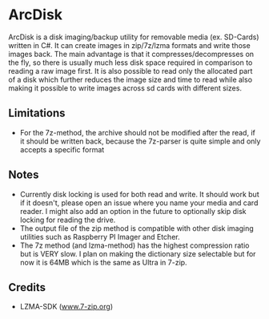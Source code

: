 # ArcDisk
ArcDisk is a disk imaging/backup utility for removable media (ex. SD-Cards) written in C#. It can create images in zip/7z/lzma formats and write those images back.
The main advantage is that it compresses/decompresses on the fly, so there is usually much less disk space required in comparison to reading a raw image first. It is also possible to read only the allocated part of a disk which further reduces the image size and time to read while also making it possible to write images across sd cards with different sizes.
## Limitations
* For the 7z-method, the archive should not be modified after the read, if it should be written back, because the 7z-parser is quite simple and only accepts a specific format
## Notes
* Currently disk locking is used for both read and write. It should work but if it doesn't, please open an issue where you name your media and card reader. I might also add an option in the future to optionally skip disk locking for reading the drive.
* The output file of the zip method is compatible with other disk imaging utilities such as Raspberry PI Imager and Etcher.
* The 7z method (and lzma-method) has the highest compression ratio but is VERY slow. I plan on making the dictionary size selectable but for now it is 64MB which is the same as Ultra in 7-zip.
## Credits
* LZMA-SDK (www.7-zip.org)
